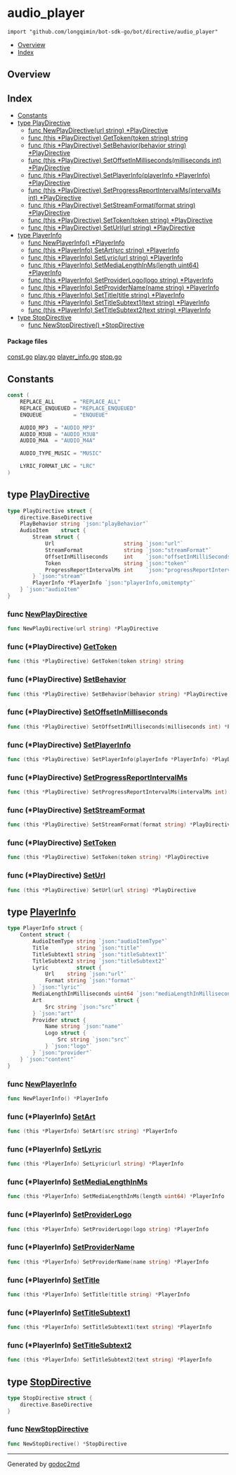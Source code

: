 

# audio_player
`import "github.com/longqimin/bot-sdk-go/bot/directive/audio_player"`

* [Overview](#pkg-overview)
* [Index](#pkg-index)

## <a name="pkg-overview">Overview</a>



## <a name="pkg-index">Index</a>
* [Constants](#pkg-constants)
* [type PlayDirective](#PlayDirective)
  * [func NewPlayDirective(url string) *PlayDirective](#NewPlayDirective)
  * [func (this *PlayDirective) GetToken(token string) string](#PlayDirective.GetToken)
  * [func (this *PlayDirective) SetBehavior(behavior string) *PlayDirective](#PlayDirective.SetBehavior)
  * [func (this *PlayDirective) SetOffsetInMilliseconds(milliseconds int) *PlayDirective](#PlayDirective.SetOffsetInMilliseconds)
  * [func (this *PlayDirective) SetPlayerInfo(playerInfo *PlayerInfo) *PlayDirective](#PlayDirective.SetPlayerInfo)
  * [func (this *PlayDirective) SetProgressReportIntervalMs(intervalMs int) *PlayDirective](#PlayDirective.SetProgressReportIntervalMs)
  * [func (this *PlayDirective) SetStreamFormat(format string) *PlayDirective](#PlayDirective.SetStreamFormat)
  * [func (this *PlayDirective) SetToken(token string) *PlayDirective](#PlayDirective.SetToken)
  * [func (this *PlayDirective) SetUrl(url string) *PlayDirective](#PlayDirective.SetUrl)
* [type PlayerInfo](#PlayerInfo)
  * [func NewPlayerInfo() *PlayerInfo](#NewPlayerInfo)
  * [func (this *PlayerInfo) SetArt(src string) *PlayerInfo](#PlayerInfo.SetArt)
  * [func (this *PlayerInfo) SetLyric(url string) *PlayerInfo](#PlayerInfo.SetLyric)
  * [func (this *PlayerInfo) SetMediaLengthInMs(length uint64) *PlayerInfo](#PlayerInfo.SetMediaLengthInMs)
  * [func (this *PlayerInfo) SetProviderLogo(logo string) *PlayerInfo](#PlayerInfo.SetProviderLogo)
  * [func (this *PlayerInfo) SetProviderName(name string) *PlayerInfo](#PlayerInfo.SetProviderName)
  * [func (this *PlayerInfo) SetTitle(title string) *PlayerInfo](#PlayerInfo.SetTitle)
  * [func (this *PlayerInfo) SetTitleSubtext1(text string) *PlayerInfo](#PlayerInfo.SetTitleSubtext1)
  * [func (this *PlayerInfo) SetTitleSubtext2(text string) *PlayerInfo](#PlayerInfo.SetTitleSubtext2)
* [type StopDirective](#StopDirective)
  * [func NewStopDirective() *StopDirective](#NewStopDirective)


#### <a name="pkg-files">Package files</a>
[const.go](/src/github.com/longqimin/bot-sdk-go/bot/directive/audio_player/const.go) [play.go](/src/github.com/longqimin/bot-sdk-go/bot/directive/audio_player/play.go) [player_info.go](/src/github.com/longqimin/bot-sdk-go/bot/directive/audio_player/player_info.go) [stop.go](/src/github.com/longqimin/bot-sdk-go/bot/directive/audio_player/stop.go) 


## <a name="pkg-constants">Constants</a>
``` go
const (
    REPLACE_ALL      = "REPLACE_ALL"
    REPLACE_ENQUEUED = "REPLACE_ENQUEUED"
    ENQUEUE          = "ENQUEUE"

    AUDIO_MP3  = "AUDIO_MP3"
    AUDIO_M3U8 = "AUDIO_M3U8"
    AUDIO_M4A  = "AUDIO_M4A"

    AUDIO_TYPE_MUSIC = "MUSIC"

    LYRIC_FORMAT_LRC = "LRC"
)
```




## <a name="PlayDirective">type</a> [PlayDirective](/src/target/play.go?s=291:825#L19)
``` go
type PlayDirective struct {
    directive.BaseDirective
    PlayBehavior string `json:"playBehavior"`
    AudioItem    struct {
        Stream struct {
            Url                      string `json:"url"`
            StreamFormat             string `json:"streamFormat"`
            OffsetInMilliseconds     int    `json:"offsetInMilliSeconds"`
            Token                    string `json:"token"`
            ProgressReportIntervalMs int    `json:"progressReportIntervalMs,omitempty"`
        } `json:"stream"`
        PlayerInfo *PlayerInfo `json:"playerInfo,omitempty"`
    } `json:"audioItem"`
}
```






### <a name="NewPlayDirective">func</a> [NewPlayDirective](/src/target/play.go?s=827:875#L34)
``` go
func NewPlayDirective(url string) *PlayDirective
```




### <a name="PlayDirective.GetToken">func</a> (\*PlayDirective) [GetToken](/src/target/play.go?s=1534:1590#L61)
``` go
func (this *PlayDirective) GetToken(token string) string
```



### <a name="PlayDirective.SetBehavior">func</a> (\*PlayDirective) [SetBehavior](/src/target/play.go?s=1249:1319#L47)
``` go
func (this *PlayDirective) SetBehavior(behavior string) *PlayDirective
```



### <a name="PlayDirective.SetOffsetInMilliseconds">func</a> (\*PlayDirective) [SetOffsetInMilliseconds](/src/target/play.go?s=1744:1827#L70)
``` go
func (this *PlayDirective) SetOffsetInMilliseconds(milliseconds int) *PlayDirective
```



### <a name="PlayDirective.SetPlayerInfo">func</a> (\*PlayDirective) [SetPlayerInfo](/src/target/play.go?s=2252:2331#L88)
``` go
func (this *PlayDirective) SetPlayerInfo(playerInfo *PlayerInfo) *PlayDirective
```



### <a name="PlayDirective.SetProgressReportIntervalMs">func</a> (\*PlayDirective) [SetProgressReportIntervalMs](/src/target/play.go?s=1905:1990#L75)
``` go
func (this *PlayDirective) SetProgressReportIntervalMs(intervalMs int) *PlayDirective
```



### <a name="PlayDirective.SetStreamFormat">func</a> (\*PlayDirective) [SetStreamFormat](/src/target/play.go?s=2070:2142#L80)
``` go
func (this *PlayDirective) SetStreamFormat(format string) *PlayDirective
```



### <a name="PlayDirective.SetToken">func</a> (\*PlayDirective) [SetToken](/src/target/play.go?s=1414:1478#L56)
``` go
func (this *PlayDirective) SetToken(token string) *PlayDirective
```



### <a name="PlayDirective.SetUrl">func</a> (\*PlayDirective) [SetUrl](/src/target/play.go?s=1632:1692#L65)
``` go
func (this *PlayDirective) SetUrl(url string) *PlayDirective
```



## <a name="PlayerInfo">type</a> [PlayerInfo](/src/target/player_info.go?s=22:665#L3)
``` go
type PlayerInfo struct {
    Content struct {
        AudioItemType string `json:"audioItemType"`
        Title         string `json:"title"`
        TitleSubtext1 string `json:"titleSubtext1"`
        TitleSubtext2 string `json:"titleSubtext2"`
        Lyric         struct {
            Url    string `json:"url"`
            Format string `json:"format"`
        } `json:"lyric"`
        MediaLengthInMilliseconds uint64 `json:"mediaLengthInMilliseconds,omitempty"`
        Art                       struct {
            Src string `json:"src"`
        } `json:"art"`
        Provider struct {
            Name string `json:"name"`
            Logo struct {
                Src string `json:"src"`
            } `json:"logo"`
        } `json:"provider"`
    } `json:"content"`
}
```






### <a name="NewPlayerInfo">func</a> [NewPlayerInfo](/src/target/player_info.go?s=667:699#L26)
``` go
func NewPlayerInfo() *PlayerInfo
```




### <a name="PlayerInfo.SetArt">func</a> (\*PlayerInfo) [SetArt](/src/target/player_info.go?s=1439:1493#L60)
``` go
func (this *PlayerInfo) SetArt(src string) *PlayerInfo
```



### <a name="PlayerInfo.SetLyric">func</a> (\*PlayerInfo) [SetLyric](/src/target/player_info.go?s=1151:1207#L49)
``` go
func (this *PlayerInfo) SetLyric(url string) *PlayerInfo
```



### <a name="PlayerInfo.SetMediaLengthInMs">func</a> (\*PlayerInfo) [SetMediaLengthInMs](/src/target/player_info.go?s=1302:1371#L55)
``` go
func (this *PlayerInfo) SetMediaLengthInMs(length uint64) *PlayerInfo
```



### <a name="PlayerInfo.SetProviderLogo">func</a> (\*PlayerInfo) [SetProviderLogo](/src/target/player_info.go?s=1658:1722#L70)
``` go
func (this *PlayerInfo) SetProviderLogo(logo string) *PlayerInfo
```



### <a name="PlayerInfo.SetProviderName">func</a> (\*PlayerInfo) [SetProviderName](/src/target/player_info.go?s=1540:1604#L65)
``` go
func (this *PlayerInfo) SetProviderName(name string) *PlayerInfo
```



### <a name="PlayerInfo.SetTitle">func</a> (\*PlayerInfo) [SetTitle](/src/target/player_info.go?s=808:866#L34)
``` go
func (this *PlayerInfo) SetTitle(title string) *PlayerInfo
```



### <a name="PlayerInfo.SetTitleSubtext1">func</a> (\*PlayerInfo) [SetTitleSubtext1](/src/target/player_info.go?s=913:978#L39)
``` go
func (this *PlayerInfo) SetTitleSubtext1(text string) *PlayerInfo
```



### <a name="PlayerInfo.SetTitleSubtext2">func</a> (\*PlayerInfo) [SetTitleSubtext2](/src/target/player_info.go?s=1032:1097#L44)
``` go
func (this *PlayerInfo) SetTitleSubtext2(text string) *PlayerInfo
```



## <a name="StopDirective">type</a> [StopDirective](/src/target/stop.go?s=80:134#L7)
``` go
type StopDirective struct {
    directive.BaseDirective
}
```






### <a name="NewStopDirective">func</a> [NewStopDirective](/src/target/stop.go?s=136:174#L11)
``` go
func NewStopDirective() *StopDirective
```








- - -
Generated by [godoc2md](http://godoc.org/github.com/davecheney/godoc2md)
